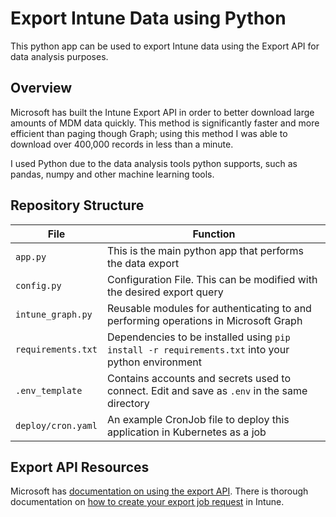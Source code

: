 # Export Intune Data using Python
 This python app can be used to export Intune data using the Export API for data analysis purposes.  

## Overview
Microsoft has built the Intune Export API in order to better download large amounts of MDM data quickly.  This method is significantly faster and more efficient than paging though Graph; using this method I was able to download over 400,000 records in less than a minute.

I used Python due to the data analysis tools python supports, such as pandas, numpy and other machine learning tools.  

## Repository Structure

| File | Function |
| ----------- | ----------- |
| `app.py` | This is the main python app that performs the data export |
| `config.py` | Configuration File. This can be modified with the desired export query |
| `intune_graph.py` | Reusable modules for authenticating to and performing operations in Microsoft Graph |
| `requirements.txt` | Dependencies to be installed using `pip install -r requirements.txt` into your python environment|
| `.env_template` | Contains accounts and secrets used to connect.  Edit and save as `.env` in the same directory |
| `deploy/cron.yaml`| An example CronJob file to deploy this application in Kubernetes as a job |


## Export API Resources

Microsoft has [documentation on using the export API](https://docs.microsoft.com/en-us/mem/intune/fundamentals/reports-export-graph-apis).  There is thorough documentation on [how to create your export job request](https://docs.microsoft.com/en-us/mem/intune/fundamentals/reports-export-graph-available-reports) in Intune.
